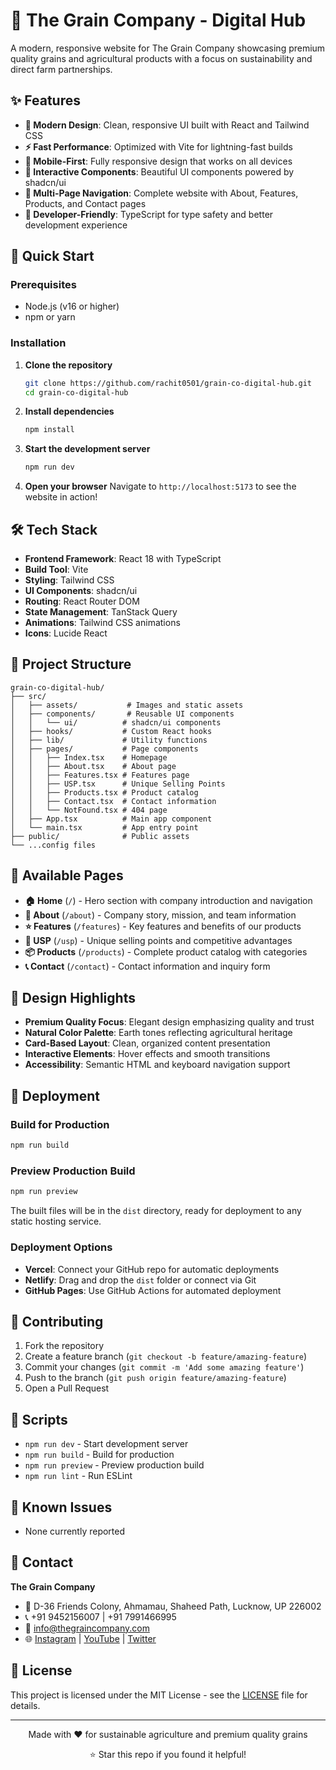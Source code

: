 # 🌾 The Grain Company - Digital Hub

A modern, responsive website for The Grain Company showcasing premium quality grains and agricultural products with a focus on sustainability and direct farm partnerships.


## ✨ Features

- **🎨 Modern Design**: Clean, responsive UI built with React and Tailwind CSS
- **⚡ Fast Performance**: Optimized with Vite for lightning-fast builds
- **📱 Mobile-First**: Fully responsive design that works on all devices
- **🌟 Interactive Components**: Beautiful UI components powered by shadcn/ui
- **🎯 Multi-Page Navigation**: Complete website with About, Features, Products, and Contact pages
- **🔧 Developer-Friendly**: TypeScript for type safety and better development experience

## 🚀 Quick Start

### Prerequisites
- Node.js (v16 or higher)
- npm or yarn

### Installation

1. **Clone the repository**
   ```bash
   git clone https://github.com/rachit0501/grain-co-digital-hub.git
   cd grain-co-digital-hub
   ```

2. **Install dependencies**
   ```bash
   npm install
   ```

3. **Start the development server**
   ```bash
   npm run dev
   ```

4. **Open your browser**
   Navigate to `http://localhost:5173` to see the website in action!

## 🛠️ Tech Stack

- **Frontend Framework**: React 18 with TypeScript
- **Build Tool**: Vite
- **Styling**: Tailwind CSS
- **UI Components**: shadcn/ui
- **Routing**: React Router DOM
- **State Management**: TanStack Query
- **Animations**: Tailwind CSS animations
- **Icons**: Lucide React

## 📁 Project Structure

```
grain-co-digital-hub/
├── src/
│   ├── assets/           # Images and static assets
│   ├── components/       # Reusable UI components
│   │   └── ui/          # shadcn/ui components
│   ├── hooks/           # Custom React hooks
│   ├── lib/             # Utility functions
│   ├── pages/           # Page components
│   │   ├── Index.tsx    # Homepage
│   │   ├── About.tsx    # About page
│   │   ├── Features.tsx # Features page
│   │   ├── USP.tsx      # Unique Selling Points
│   │   ├── Products.tsx # Product catalog
│   │   ├── Contact.tsx  # Contact information
│   │   └── NotFound.tsx # 404 page
│   ├── App.tsx          # Main app component
│   └── main.tsx         # App entry point
├── public/              # Public assets
└── ...config files
```

## 📄 Available Pages

- **🏠 Home** (`/`) - Hero section with company introduction and navigation
- **👥 About** (`/about`) - Company story, mission, and team information
- **⭐ Features** (`/features`) - Key features and benefits of our products
- **🎯 USP** (`/usp`) - Unique selling points and competitive advantages
- **📦 Products** (`/products`) - Complete product catalog with categories
- **📞 Contact** (`/contact`) - Contact information and inquiry form

## 🎨 Design Highlights

- **Premium Quality Focus**: Elegant design emphasizing quality and trust
- **Natural Color Palette**: Earth tones reflecting agricultural heritage
- **Card-Based Layout**: Clean, organized content presentation
- **Interactive Elements**: Hover effects and smooth transitions
- **Accessibility**: Semantic HTML and keyboard navigation support

## 🚀 Deployment

### Build for Production
```bash
npm run build
```

### Preview Production Build
```bash
npm run preview
```

The built files will be in the `dist` directory, ready for deployment to any static hosting service.

### Deployment Options
- **Vercel**: Connect your GitHub repo for automatic deployments
- **Netlify**: Drag and drop the `dist` folder or connect via Git
- **GitHub Pages**: Use GitHub Actions for automated deployment

## 🤝 Contributing

1. Fork the repository
2. Create a feature branch (`git checkout -b feature/amazing-feature`)
3. Commit your changes (`git commit -m 'Add some amazing feature'`)
4. Push to the branch (`git push origin feature/amazing-feature`)
5. Open a Pull Request

## 📝 Scripts

- `npm run dev` - Start development server
- `npm run build` - Build for production
- `npm run preview` - Preview production build
- `npm run lint` - Run ESLint

## 🐛 Known Issues

- None currently reported

## 📧 Contact

**The Grain Company**
- 📍 D-36 Friends Colony, Ahmamau, Shaheed Path, Lucknow, UP 226002
- 📞 +91 9452156007 | +91 7991466995
- 📧 info@thegraincompany.com
- 🌐 [Instagram](https://instagram.com/tgcfood) | [YouTube](https://youtube.com/@graincompany) | [Twitter](https://twitter.com/tgcfood)

## 📄 License

This project is licensed under the MIT License - see the [LICENSE](LICENSE) file for details.


---

<div align="center">
  <p>Made with ❤️ for sustainable agriculture and premium quality grains</p>
  <p>⭐ Star this repo if you found it helpful!</p>
</div>
